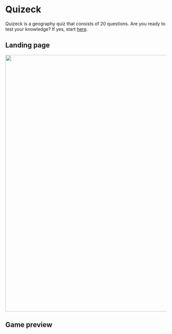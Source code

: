 # Quizeck
Quizeck is a geography quiz that consists of 20 questions. Are you ready to test your knowledge? If yes, start [here]("https://quizeck.vercel.app/").

## Landing page
<img src="https://github.com/MartinLauff/Quizeck/assets/72349751/9c630d18-4781-4142-87b1-55b043b6286f" width="800">

## Game preview
